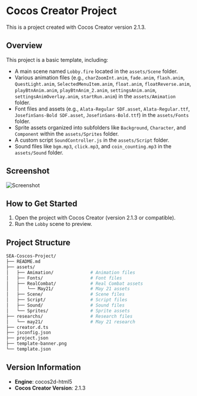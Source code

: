 # Cocos Creator Project

This is a project created with Cocos Creator version 2.1.3.

## Overview

This project is a basic template, including:

* A main scene named `Lobby.fire` located in the `assets/Scene` folder.
* Various animation files (e.g., `charZoomInt.anim`, `fade.anim`, `flash.anim`, `QuestLight.anim`, `SelectedMenuItem.anim`, `float.anim`, `floatReverse.anim`, `playBtnAnim.anim`, `playBtnAnim_2.anim`, `settingsAnim.anim`, `settingsAnimOverlay.anim`, `startRun.anim`) in the `assets/Amimation` folder.
* Font files and assets (e.g., `Alata-Regular SDF.asset`, `Alata-Regular.ttf`, `JosefinSans-Bold SDF.asset`, `JosefinSans-Bold.ttf`) in the `assets/Fonts` folder.
* Sprite assets organized into subfolders like `Background`, `Character`, and `Component` within the `assets/Sprites` folder.
* A custom script `SoundController.js` in the `assets/Script` folder.
* Sound files like `bgm.mp3`, `click.mp3`, and `coin_counting.mp3` in the `assets/Sound` folder.

## Screenshot

![Screenshot](https://github.com/VN-Levie/SEA-Coscos-Project/blob/main/screenshot/screenshot.png?raw=true)

## How to Get Started

1. Open the project with Cocos Creator (version 2.1.3 or compatible).
2. Run the `Lobby` scene to preview.

## Project Structure

```bash
SEA-Coscos-Project/
├── README.md
├── assets/
│   ├── Amimation/              # Animation files
│   ├── Fonts/                  # Font files
│   ├── RealCombat/             # Real Combat assets
│   │   └── May21/              # May 21 assets
│   ├── Scene/                  # Scene files
│   ├── Script/                 # Script files
│   ├── Sound/                  # Sound files
│   └── Sprites/                # Sprite assets
├── researchs/                  # Research files
│   └── may21/                  # May 21 research
├── creator.d.ts   
├── jsconfig.json
├── project.json
├── template-banner.png
└── template.json
```

## Version Information

* **Engine**: cocos2d-html5
* **Cocos Creator Version**: 2.1.3
